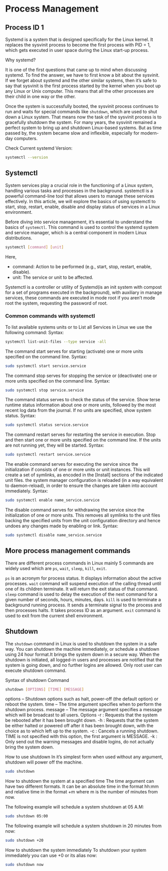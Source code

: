 # Process Management

## Process ID 1 

Systemd is a system that is designed specifically for the Linux kernel. It replaces the sysvinit process to become the first process with PID = 1, which gets executed in user space during the Linux start-up process.  

Why systemd?

It is one of the first questions that came up to mind when discussing systemd. To find the answer, we have to first know a bit about the sysvinit. If we forget about systemd and the other similar systems, then it’s safe to say that sysvinit is the first process started by the kernel when you boot up any Linux or Unix computer. This means that all the other processes are their child in one way or the other.

Once the system is successfully booted, the sysvinit process continues to run and waits for special commands like `shutdown`, which are used to shut down a Linux system. That means now the task of the sysvinit process is to gracefully shutdown the system. For many years, the sysvinit remained a perfect system to bring up and shutdown Linux-based systems. But as time passed by, the system became slow and inflexible, especially for modern-day computers.

Check Current systemd Version:
```bash
systemctl --version
```

## Systemctl

System services play a crucial role in the functioning of a Linux system, handling various tasks and processes in the background. systemctl is a powerful command-line tool that allows users to manage these services effectively. In this article, we will explore the basics of using systemctl to start, stop, restart, enable, disable and display status of services in a Linux environment.

Before diving into service management, it’s essential to understand the basics of `systemctl`. This command is used to control the systemd system and service manager, which is a central component in modern Linux distributions.

```bash
systemctl [command] [unit]
```

Here,

- command: Action to be performed (e.g., start, stop, restart, enable, disable).
- unit: The service or unit to be affected.

Systemctl is a controller or utility of Systemd(is an init system with compost for a set of programs executed in the background), with auxiliary in manage services, these commands are executed in mode root if you aren’t mode root the system, requesting the password of root.

### Common commands with systemctl

To list available systems units or to List all Services in Linux we use the following command:
Syntax:

```bash
systemctl list-unit-files --type service -all
```

The command start serves for starting (activate) one or more units specified on the command line.
Syntax:

```bash
sudo systemctl start service.service
```

The command stop serves for stopping the service or (deactivate) one or more units specified on the command line.
Syntax:

```bash
sudo systemctl stop service.service
```

The command status serves to check the status of the service. Show terse runtime status information about one or more units, followed by the most recent log data from the journal. If no units are specified, show system status.
Syntax:

```bash
sudo systemctl status service.service
```

The command restart serves for restarting the service in execution. Stop and then start one or more units specified on the command line. If the units are not running yet, they will be started.
Syntax:

```bash
sudo systemctl restart service.service
```

The enable command serves for executing the service since the initialization if consists of one or more units or unit instances. This will create a set of symlinks, as encoded in the [Install] sections of the indicated unit files. the system manager configuration is reloaded (in a way equivalent to daemon-reload), in order to ensure the changes are taken into account immediately. 
Syntax:

```bash
sudo systemctl enable name_service.service
```

The disable command serves for withdrawing the service since the initialization of one or more units. This removes all symlinks to the unit files backing the specified units from the unit configuration directory and hence undoes any changes made by enabling or link.
Syntax:

```bash
sudo systemctl disable name_service.service
```

## More process management commands
There are different process commands in Linux mainly 5 commands are widely used which are `ps`, `wait`, `sleep`, `kill`, `exit`.

`ps` is an acronym for process status. It displays information about the active processes. 
`wait` command will suspend execution of the calling thread until one of its children terminate. It will return the exit status of that command. 
`sleep` command is used to delay the execution of the next command for a given number of seconds, hours, minutes, days. 
`kill` is used to terminate a background running process. It sends a terminate signal to the process and then processes halts. It takes process ID as an argument. 
`exit` command is used to exit from the current shell environment.

## Shutdown

The `shutdown` command in Linux is used to shutdown the system in a safe way. You can shutdown the machine immediately, or schedule a shutdown using 24 hour format.It brings the system down in a secure way. When the shutdown is initiated, all logged-in users and processes are notified that the system is going down, and no further logins are allowed.
Only root user can execute shutdown command.

Syntax of shutdown Command

```bash
shutdown [OPTIONS] [TIME] [MESSAGE]
```

options – Shutdown options such as halt, power-off (the default option) or reboot the system.
time – The time argument specifies when to perform the shutdown process.
message – The message argument specifies a message which will be broadcast to all users.
Options
-r : Requests that the system be rebooted after it has been brought down.
-h : Requests that the system be either halted or powered off after it has been brought down, with the choice as to which left up to the system.
-c : Cancels a running shutdown. TIME is not specified with this option, the first argument is MESSAGE.
-k : Only send out the warning messages and disable logins, do not actually bring the system down.

How to use shutdown
In it’s simplest form when used without any argument, shutdown will power off the machine.
```bash
sudo shutdown
```
How to shutdown the system at a specified time
The time argument can have two different formats. It can be an absolute time in the format hh:mm and relative time in the format +m where m is the number of minutes from now.

The following example will schedule a system shutdown at 05 A.M:
```bash
sudo shutdown 05:00
```
The following example will schedule a system shutdown in 20 minutes from now:
```bash
sudo shutdown +20
```
How to shutdown the system immediately
To shutdown your system immediately you can use +0 or its alias now:
```bash
sudo shutdown now
```
